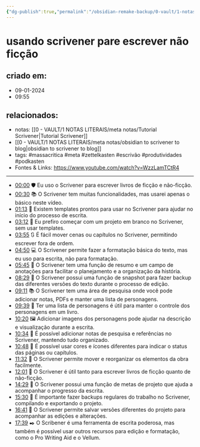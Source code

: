 ```yaml
---
{"dg-publish":true,"permalink":"/obsidian-remake-backup/0-vault/1-notas-literais/gerais-interesses/usando-scrivener-pare-escrever-nao-ficcao/","tags":["massacritica","meta","zettelkasten","escrivão","produtividades"],"dgHomeLink":true,"dgShowLocalGraph":true,"dgShowFileTree":true,"dgEnableSearch":true,"noteIcon":""}
---
```


# usando scrivener pare escrever não ficção

## criado em: 
- 09-01-2024
- 09:55
## relacionados:
- notas: [[0 - VAULT/1 NOTAS LITERAIS/meta notas/Tutorial Scrivener\|Tutorial Scrivener]]
- [[0 - VAULT/1 NOTAS LITERAIS/meta notas/obsidian to scrivener to blog\|obsidian to scrivener to blog]]
- tags: #massacritica #meta #zettelkasten #escrivão #produtividades #podkasten 
- Fontes & Links: https://www.youtube.com/watch?v=WzzLamTCtR4
---
- [00:00](https://youtu.be/Mde2q7GFCrw?t=0s) 🛡️ Eu uso o Scrivener para escrever livros de ficção e não-ficção.
- [00:30](https://youtu.be/Mde2q7GFCrw?t=30s) 📚 O Scrivener tem muitas funcionalidades, mas usarei apenas o básico neste vídeo.
- [01:13](https://youtu.be/Mde2q7GFCrw?t=73s) 📑 Existem templates prontos para usar no Scrivener para ajudar no início do processo de escrita.
- [03:12](https://youtu.be/Mde2q7GFCrw?t=192s) 🔡 Eu prefiro começar com um projeto em branco no Scrivener, sem usar templates.
- [03:55](https://youtu.be/Mde2q7GFCrw?t=235s) 🔃 É fácil mover cenas ou capítulos no Scrivener, permitindo escrever fora de ordem.
- [04:50](https://youtu.be/Mde2q7GFCrw?t=290s) 💻 O Scrivener permite fazer a formatação básica do texto, mas eu uso para escrita, não para formatação.
- [05:45](https://youtu.be/Mde2q7GFCrw?t=345s) 📝 O Scrivener tem uma função de resumo e um campo de anotações para facilitar o planejamento e a organização da história.
- [08:29](https://youtu.be/Mde2q7GFCrw?t=509s) 📄 O Scrivener possui uma função de snapshot para fazer backup das diferentes versões do texto durante o processo de edição.
- [09:11](https://youtu.be/Mde2q7GFCrw?t=551s) 📚 O Scrivener tem uma área de pesquisa onde você pode adicionar notas, PDFs e manter uma lista de personagens.
- [09:39](https://youtu.be/WzzLamTCtR4?t=579s) 📝 Ter uma lista de personagens é útil para manter o controle dos personagens em um livro.
- [10:20](https://youtu.be/WzzLamTCtR4?t=620s) 🖼️ Adicionar imagens dos personagens pode ajudar na descrição e visualização durante a escrita.
- [10:34](https://youtu.be/WzzLamTCtR4?t=634s) 📑 É possível adicionar notas de pesquisa e referências no Scrivener, mantendo tudo organizado.
- [10:48](https://youtu.be/WzzLamTCtR4?t=648s) 🎨 É possível usar cores e ícones diferentes para indicar o status das páginas ou capítulos.
- [11:32](https://youtu.be/WzzLamTCtR4?t=692s) 📝 O Scrivener permite mover e reorganizar os elementos da obra facilmente.
- [12:01](https://youtu.be/WzzLamTCtR4?t=721s) 📄 O Scrivener é útil tanto para escrever livros de ficção quanto de não-ficção.
- [14:29](https://youtu.be/WzzLamTCtR4?t=869s) 🎯 O Scrivener possui uma função de metas de projeto que ajuda a acompanhar o progresso da escrita.
- [15:30](https://youtu.be/WzzLamTCtR4?t=930s) 💾 É importante fazer backups regulares do trabalho no Scrivener, compilando e exportando o projeto.
- [16:41](https://youtu.be/WzzLamTCtR4?t=1001s) 🔄 O Scrivener permite salvar versões diferentes do projeto para acompanhar as edições e alterações.
- [17:39](https://youtu.be/WzzLamTCtR4?t=1059s) ✒️ O Scribener é uma ferramenta de escrita poderosa, mas também é possível usar outros recursos para edição e formatação, como o Pro Writing Aid e o Vellum.